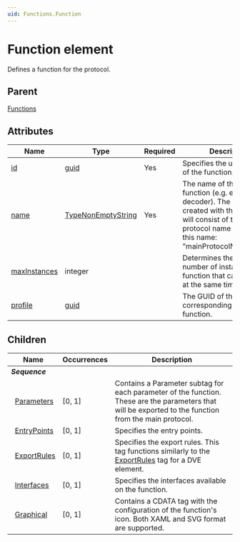 ```yaml
---
uid: Functions.Function
---
```


# Function element

Defines a function for the protocol.

## Parent

[Functions](xref:Functions)

## Attributes

|Name|Type|Required|Description|
|--- |--- |--- |--- |
|[id](xref:Functions.Function-id)|[guid](xref:Functions-TypeGuid)|Yes|Specifies the unique GUID of the function.|
|[name](xref:Functions.Function-name)|[TypeNonEmptyString](xref:Functions-TypeNonEmptyString)|Yes|The name of the protocol function (e.g. encoder, decoder). The name of VFs created with this element will consist of the main protocol name followed by this name: "mainProtocolName.Name".|
|[maxInstances](xref:Functions.Function-maxInstances)|integer||Determines the maximum number of instances of this function that can be active at the same time.|
|[profile](xref:Functions.Function-profile)|[guid](xref:Functions-TypeGuid)||The GUID of the profile corresponding to the function.|

## Children

|Name|Occurrences|Description|
|--- |--- |--- |
|***Sequence***|||
|&nbsp;&nbsp;[Parameters](xref:Functions.Function.Parameters)|[0, 1]|Contains a Parameter subtag for each parameter of the function. These are the parameters that will be exported to the function from the main protocol.|
|&nbsp;&nbsp;[EntryPoints](xref:Functions.Function.EntryPoints)|[0, 1]|Specifies the entry points.|
|&nbsp;&nbsp;[ExportRules](xref:Functions.Function.ExportRules)|[0, 1]|Specifies the export rules. This tag functions similarly to the [ExportRules](xref:Protocol.ExportRules) tag for a DVE element.|
|&nbsp;&nbsp;[Interfaces](xref:Functions.Function.Interfaces)|[0, 1]|Specifies the interfaces available on the function.|
|&nbsp;&nbsp;[Graphical](xref:Functions.Function.Graphical)|[0, 1]|Contains a CDATA tag with the configuration of the function's icon. Both XAML and SVG format are supported.|
